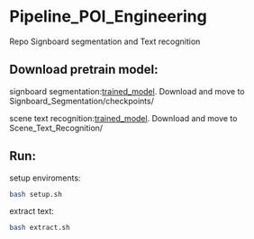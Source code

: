 # Pipeline_POI_Engineering
Repo Signboard segmentation and Text recognition

## Download pretrain model:

signboard segmentation:[trained_model](https://drive.google.com/file/d/1sY6tuA5lnifUUQBY8mZBdiJXaHSJYbwO/view?usp=sharing). Download and move to Signboard_Segmentation/checkpoints/


scene text recognition:[trained_model](https://drive.google.com/file/d/1ALonUUphnVHcULEomAWqYnYlJKbY5gqk/view?usp=sharing). Download and move to Scene_Text_Recognition/


## Run:
setup enviroments: 
```sh
bash setup.sh
```
extract text: 
```sh
bash extract.sh
```
